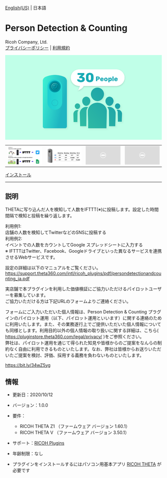 [English(US)](README.md) | 日本語

# Person Detection & Counting
Ricoh Company, Ltd.  
[プライバシーポリシー](../../README.ja.md#%E3%83%97%E3%83%A9%E3%82%A4%E3%83%90%E3%82%B7%E3%83%BC%E3%83%9D%E3%83%AA%E3%82%B7%E3%83%BC) | [利用規約](../../README.ja.md#%E5%88%A9%E7%94%A8%E8%A6%8F%E7%B4%84)

<div align="center">
 <img src="1.png">

 <table>
  <tr>
   <td><img src="2.png"></td>
   <td><img src="3.png"></td>
   <td><img src="../../resources/common/img/noimg.png"></td>
   <td><img src="../../resources/common/img/noimg.png"></td>
  </tr>
 </table>
</div>

[インストール](https://link.ricoh360.com/plugins/com.theta360.persondetectionandcounting/apk)

***

## 説明
THETAに写り込んだ人を検知して人数をIFTTT(※)に投稿します。設定した時間間隔で検知と投稿を繰り返します。  
  
利用例1:  
店舗の人数を検知してTwitterなどのSNSに投稿する  
利用例2:  
イベントでの人数をカウントしてGoogle スプレッドシートに入力する  
※ IFTTTはTwitter、Facebook、Googleドライブといった異なるサービスを連携させるWebサービスです。  
  
設定の詳細は以下のマニュアルをご覧ください｡  
https://support.theta360.com/intl/ricoh_plugins/pdf/persondetectionandcounting_ja.pdf  
  
実店舗で本プラグインを利用した価値検証にご協力いただけるパイロットユーザーを募集しています。  
ご協力いただける方は下記URLのフォームよりご連絡ください。  
  
フォームにご入力いただいた個人情報は、Person Detection & Counting プラグインのパイロット運用（以下、パイロット運用といいます）に関する連絡のために利用いたします。また、その業務遂行上でご提供いただいた個人情報についても同様とします。利用目的以外の個人情報の取り扱いに関する詳細は、こちら( https://pluginstore.theta360.com/legal/privacy/ )をご参照ください。  
弊社は、パイロット運用を通じて得られた知見や皆様からのご提案をなんらの制約なく自由に利用できるものといたします。なお、弊社は皆様からお送りいただいたご提案を検討、評価、採用する義務を負わないものといたします。  
  
https://bit.ly/34wZ5yg  
   

## 情報
  * 更新日：2020/10/12
  * バージョン：1.0.0
  * 要件：
    * RICOH THETA Z1 （ファームウェア バージョン 1.60.1）
    * RICOH THETA V （ファームウェア バージョン 3.50.1）
  * サポート：[RICOH Plugins](https://support.theta360.com/ja/)
  * 年齢制限：なし

* プラグインをインストールするにはパソコン用基本アプリ [RICOH THETA](https://theta360.com/ja/about/application/pc.html#app-detail-01) が必要です
